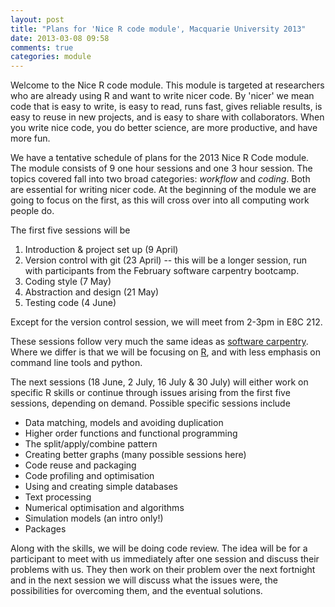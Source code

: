 ```yaml
---
layout: post
title: "Plans for 'Nice R code module', Macquarie University 2013"
date: 2013-03-08 09:58
comments: true
categories: module
---
```


Welcome to the Nice R code module. This module is targeted at researchers who 
are already using R and want to write nicer code. By 'nicer' we mean code that 
is easy to write, is easy to read, runs fast, gives reliable results, is easy 
to reuse in new projects, and is easy to share with collaborators. When you 
write nice code, you do better science, are more productive, and have more fun.

We have a tentative schedule of plans for the 2013 Nice R Code module. The 
module consists of 9 one hour sessions and one 3 hour session. 
The topics covered fall into two broad categories: *workflow* and
*coding*. Both are essential for writing nicer code.  At the beginning of the 
module we are going to focus on the
first, as this will cross over into all computing work people do.

The first five sessions will be 

1. Introduction & project set up (9 April)
2. Version control with git (23 April) -- this will be a longer
session, run with participants from the February software carpentry
bootcamp.
3. Coding style (7 May)
4. Abstraction and design (21 May)
5. Testing code (4 June)

Except for the version control session, we will meet from 2-3pm in E8C
212.

<!-- more -->

These sessions follow very much the same ideas as
[software carpentry](http://www.software-carpentry.org).  Where we
differ is that we will be focusing on [R](http://r-project.org), and
with less emphasis on command line tools and python.

The next sessions (18 June, 2 July, 16 July & 30 July) will either
work on specific R skills or continue through issues arising from the
first five sessions, depending on demand.  Possible specific sessions
include

- Data matching, models and avoiding duplication
- Higher order functions and functional programming
- The split/apply/combine pattern
- Creating better graphs (many possible sessions here)
- Code reuse and packaging
- Code profiling and optimisation
- Using and creating simple databases
- Text processing
- Numerical optimisation and algorithms
- Simulation models (an intro only!)
- Packages

Along with the skills, we will be doing code review.  The idea will be
for a participant to meet with us immediately after one session and
discuss their problems with us.  They then work on their problem over
the next fortnight and in the next session we will discuss what the
issues were, the possibilities for overcoming them, and the eventual
solutions.
